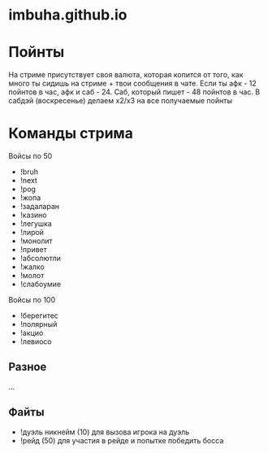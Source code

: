 # imbuha.github.io

<h1>Пойнты</h1>

На стриме присутствует своя валюта, которая копится от того, как много ты сидишь на стриме + твои сообщения в чате. Если ты афк - 12 пойнтов в час, афк и саб - 24. Саб, который пишет - 48 пойнтов в час. В сабдэй (воскресенье) делаем х2/х3 на все получаемые пойнты

<h1>Команды стрима</h1>

Войсы по 50

* !bruh
* !next
* !pog
* !жопа
* !задаларан
* !казино
* !легушка
* !лирой
* !монолит
* !привет
* !абсолютли
* !жалко
* !молот
* !слабоумие

Войсы по 100

* !берегитес
* !полярный
* !акцио
* !левиосо

<h2>Разное</h2>

...


<h2>Файты</h2>

* !дуэль никнейм (10) для вызова игрока на дуэль 
* !рейд (50) для участия в рейде и попытке победить босса
